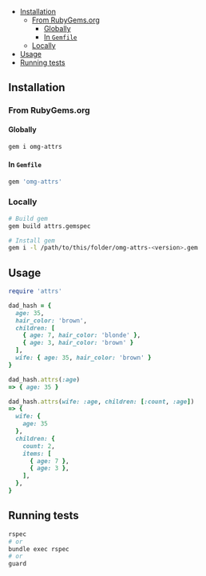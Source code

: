 - [Installation](#installation)
  - [From RubyGems.org](#from-rubygemsorg)
    - [Globally](#globally)
    - [In `Gemfile`](#in-gemfile)
  - [Locally](#locally)
- [Usage](#usage)
- [Running tests](#running-tests)

## Installation

### From RubyGems.org

#### Globally

```sh
gem i omg-attrs
```

#### In `Gemfile`

```ruby
gem 'omg-attrs'
```

### Locally

```sh
# Build gem
gem build attrs.gemspec

# Install gem
gem i -l /path/to/this/folder/omg-attrs-<version>.gem
```

## Usage

```ruby
require 'attrs'

dad_hash = {
  age: 35,
  hair_color: 'brown',
  children: [
    { age: 7, hair_color: 'blonde' },
    { age: 3, hair_color: 'brown' }
  ],
  wife: { age: 35, hair_color: 'brown' }
}

dad_hash.attrs(:age)
=> { age: 35 }

dad_hash.attrs(wife: :age, children: [:count, :age])
=> {
  wife: {
    age: 35
  },
  children: {
    count: 2,
    items: [
      { age: 7 },
      { age: 3 },
    ],
  },
}
```

## Running tests

```sh
rspec
# or
bundle exec rspec
# or
guard
```

